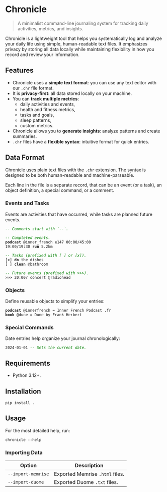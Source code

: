 # Chronicle

> A minimalist command-line journaling system for tracking daily activities,
metrics, and insights.

Chronicle is a lightweight tool that helps you systematically log and analyze
your daily life using simple, human-readable text files. It emphasizes privacy
by storing all data locally while maintaining flexibility in how you record and
review your information.

## Features

- Chronicle uses a **simple text format**: you can use any text editor with our `.chr`
file format.
- It is **privacy-first**: all data stored locally on your machine.
- You can **track multiple metrics**:
  - daily activities and events,
  - health and fitness metrics,
  - tasks and goals,
  - sleep patterns,
  - custom metrics.
- Chronicle allows you to **generate insights**: analyze patterns and create
summaries.
- `.chr` files have a **flexible syntax**: intuitive format for quick entries.

## Data Format

Chronicle uses plain text files with the `.chr` extension. The syntax is
designed to be both human-readable and machine-parseable.

Each line in the file is a separate record, that can be an event (or a task),
an object definition, a special command, or a comment.

### Events and Tasks

Events are activities that have occurred, while tasks are planned future events.

<pre><code><span style="color: green; font-style: italic;">-- Comments start with `--`.</span>

<span style="color: green; font-style: italic;">-- Completed events.</span>
<span style="font-weight: bold;">podcast</span> @inner_french e147 00:00/45:00
19:00/19:30 <span style="font-weight: bold;">run</span> 5.2km

<span style="color: green; font-style: italic;">-- Tasks (prefixed with [ ] or [x]).</span>
[x] <b>do</b> the dishes
[ ] <b>clean</b> @bathroom

<span style="color: green; font-style: italic;">-- Future events (prefixed with >>>).</span>
>>> 20:00/ concert @radiohead
</code></pre>

### Objects

Define reusable objects to simplify your entries:

<pre><code><b>podcast</b> @innerfrench = Inner French Podcast .fr
<b>book</b> @dune = Dune by Frank Herbert</code></pre>

### Special Commands

Date entries help organize your journal chronologically:

<pre><code>2024-01-01 <span style="color: green; font-style: italic;">-- Sets the current date.</span>
</code></pre>

## Requirements

- Python 3.12+.

## Installation

```shell
pip install .
```

## Usage

For the most detailed help, run:

```shell
chronicle --help
```

### Importing Data

| Option | Description |
|---|---|
| `--import-memrise` | Exported Memrise `.html` files. |
| `--import-duome` | Exported Duome `.txt` files. |

